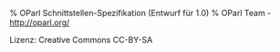 % OParl Schnittstellen-Spezifikation (Entwurf für 1.0)
% OParl Team - <http://oparl.org/>


Lizenz: Creative Commons CC-BY-SA

